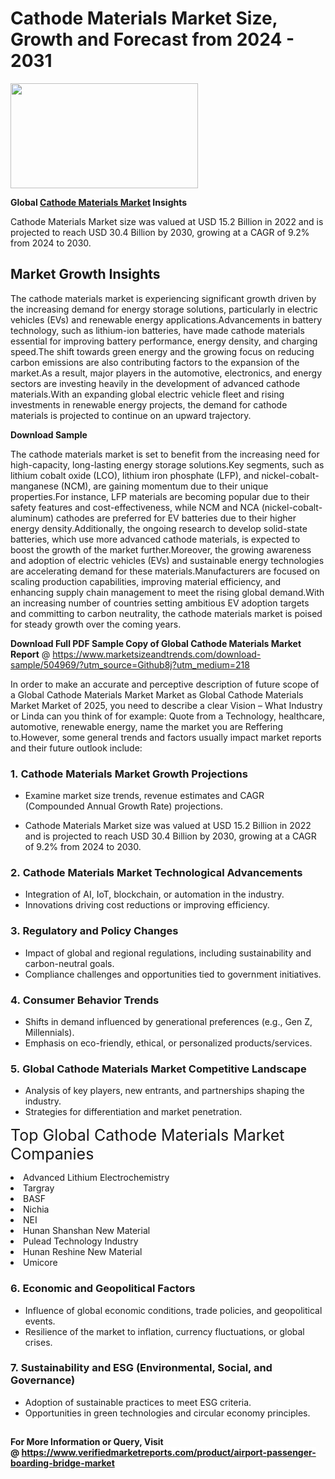 <H1>Cathode Materials Market Size, Growth and Forecast from 2024 - 2031</H1><img class="aligncenter size-medium wp-image-584254" src="https://thirdeyenews.in/wp-content/uploads/2024/09/Global-Market-Research-300x168.jpeg" alt="" width="300" height="168" /><p><strong>Global&nbsp;<a href="https://www.marketsizeandtrends.com/download-sample/504969/?utm_source=Github8j?utm_medium=218">Cathode Materials Market</a> Insights</strong></p><p>Cathode Materials Market size was valued at USD 15.2 Billion in 2022 and is projected to reach USD 30.4 Billion by 2030, growing at a CAGR of 9.2% from 2024 to 2030.</p><p><h2>Market Growth Insights</h2> <p>The cathode materials market is experiencing significant growth driven by the increasing demand for energy storage solutions, particularly in electric vehicles (EVs) and renewable energy applications.Advancements in battery technology, such as lithium-ion batteries, have made cathode materials essential for improving battery performance, energy density, and charging speed.The shift towards green energy and the growing focus on reducing carbon emissions are also contributing factors to the expansion of the market.As a result, major players in the automotive, electronics, and energy sectors are investing heavily in the development of advanced cathode materials.With an expanding global electric vehicle fleet and rising investments in renewable energy projects, the demand for cathode materials is projected to continue on an upward trajectory.</p> <p><strong>Download Sample</strong></p> <p>The cathode materials market is set to benefit from the increasing need for high-capacity, long-lasting energy storage solutions.Key segments, such as lithium cobalt oxide (LCO), lithium iron phosphate (LFP), and nickel-cobalt-manganese (NCM), are gaining momentum due to their unique properties.For instance, LFP materials are becoming popular due to their safety features and cost-effectiveness, while NCM and NCA (nickel-cobalt-aluminum) cathodes are preferred for EV batteries due to their higher energy density.Additionally, the ongoing research to develop solid-state batteries, which use more advanced cathode materials, is expected to boost the growth of the market further.Moreover, the growing awareness and adoption of electric vehicles (EVs) and sustainable energy technologies are accelerating demand for these materials.Manufacturers are focused on scaling production capabilities, improving material efficiency, and enhancing supply chain management to meet the rising global demand.With an increasing number of countries setting ambitious EV adoption targets and committing to carbon neutrality, the cathode materials market is poised for steady growth over the coming years.<p><span class=""><strong>Download Full PDF Sample Copy of Global Cathode Materials Market Report</strong> @ <a href="https://www.marketsizeandtrends.com/download-sample/504969/?utm_source=Github8j?utm_medium=218" target="_blank">https://www.marketsizeandtrends.com/download-sample/504969/?utm_source=Github8j?utm_medium=218</a></span></p><p>In order to make an accurate and perceptive description of future scope of a Global&nbsp;Cathode Materials Market Market as Global&nbsp;Cathode Materials Market Market of 2025, you need to describe a clear Vision &ndash; What Industry or Linda can you think of for example: Quote from a Technology, healthcare, automotive, renewable energy, name the market you are Reffering to.However, some general trends and factors usually impact market reports and their future outlook include:</p><h3>1.&nbsp;<strong>Cathode Materials Market Growth Projections</strong></h3><ul><li>Examine market size trends, revenue estimates and CAGR (Compounded Annual Growth Rate) projections.</li><li><p>Cathode Materials Market size was valued at USD 15.2 Billion in 2022 and is projected to reach USD 30.4 Billion by 2030, growing at a CAGR of 9.2% from 2024 to 2030.</p></li></ul><h3>2.&nbsp;<strong>Cathode Materials Market Technological Advancements</strong></h3><ul><li>Integration of AI, IoT, blockchain, or automation in the industry.</li><li>Innovations driving cost reductions or improving efficiency.</li></ul><h3>3.&nbsp;<strong>Regulatory and Policy Changes</strong></h3><ul><li>Impact of global and regional regulations, including sustainability and carbon-neutral goals.</li><li>Compliance challenges and opportunities tied to government initiatives.</li></ul><h3>4.&nbsp;<strong>Consumer Behavior Trends</strong></h3><ul><li>Shifts in demand influenced by generational preferences (e.g., Gen Z, Millennials).</li><li>Emphasis on eco-friendly, ethical, or personalized products/services.</li></ul><h3>5.&nbsp;<strong>Global Cathode Materials Market Competitive Landscape</strong></h3><ul><li>Analysis of key players, new entrants, and partnerships shaping the industry.</li><li>Strategies for differentiation and market penetration.</li></ul><p data-pm-slice="1 1 []"><span style="color: inherit; font-family: inherit; font-size: 25px;">Top Global Cathode Materials Market Companies</span></p><div class="" data-test-id=""><p><li>Advanced Lithium Electrochemistry</li><li> Targray</li><li> BASF</li><li> Nichia</li><li> NEI</li><li> Hunan Shanshan New Material</li><li> Pulead Technology Industry</li><li> Hunan Reshine New Material</li><li> Umicore</li></p></div><h3>6.&nbsp;<strong>Economic and Geopolitical Factors</strong></h3><ul><li>Influence of global economic conditions, trade policies, and geopolitical events.</li><li>Resilience of the market to inflation, currency fluctuations, or global crises.</li></ul><h3>7.&nbsp;<strong>Sustainability and ESG (Environmental, Social, and Governance)</strong></h3><ul><li>Adoption of sustainable practices to meet ESG criteria.</li><li>Opportunities in green technologies and circular economy principles.</li></ul><h2><strong style="font-size: 14px;">For More Information or Query, Visit @&nbsp;</strong><a style="background-color: #ffffff; font-size: 14px;" href="https://www.marketsizeandtrends.com/report/cathode-materials-market/" target="_blank">https://www.verifiedmarketreports.com/product/airport-passenger-boarding-bridge-market</a></h2>
